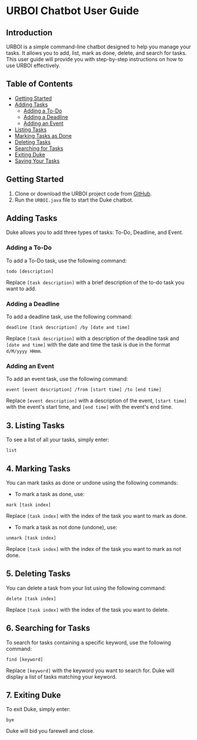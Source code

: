 # URBOI Chatbot User Guide

## Introduction

URBOI    is a simple command-line chatbot designed to help you manage your tasks. It allows you to add, list, mark as done, delete, and search for tasks. This user guide will provide you with step-by-step instructions on how to use URBOI effectively.

## Table of Contents
- [Getting Started](#getting-started)
- [Adding Tasks](#adding-tasks)
    - [Adding a To-Do](#adding-a-to-do)
    - [Adding a Deadline](#adding-a-deadline)
    - [Adding an Event](#adding-an-event)
- [Listing Tasks](#listing-tasks)
- [Marking Tasks as Done](#marking-tasks-as-done)
- [Deleting Tasks](#deleting-tasks)
- [Searching for Tasks](#searching-for-tasks)
- [Exiting Duke](#exiting-duke)
- [Saving Your Tasks](#saving-your-tasks)

## Getting Started<a name="getting-started"></a>

1. Clone or download the URBOI project code from [GitHub](https://github.com/TyrusLye/ip/releases/tag/A-Release).
2. Run the `URBOI.java` file to start the Duke chatbot.

## Adding Tasks<a name="adding-tasks"></a>

Duke allows you to add three types of tasks: To-Do, Deadline, and Event.

### Adding a To-Do<a name="adding-a-to-do"></a>

To add a To-Do task, use the following command:

```plaintext
todo [description]
```

Replace `[task description]` with a brief description of the to-do task you want to add.

### Adding a Deadline <a name="adding-a-deadline"></a>

To add a deadline task, use the following command:

```plaintext
deadline [task description] /by [date and time]
```

Replace `[task description]` with a description of the deadline task and `[date and time]` with the date and time the task is due in the format `d/M/yyyy HHmm`.

### Adding an Event <a name="adding-an-event"></a>

To add an event task, use the following command:

```plaintext
event [event description] /from [start time] /to [end time]
```

Replace `[event description]` with a description of the event, `[start time]` with the event's start time, and `[end time]` with the event's end time.

## 3. Listing Tasks <a name="listing-tasks"></a>

To see a list of all your tasks, simply enter:

```plaintext
list
```


## 4. Marking Tasks <a name="marking-tasks"></a>

You can mark tasks as done or undone using the following commands:

- To mark a task as done, use:

```plaintext
mark [task index]
```

Replace `[task index]` with the index of the task you want to mark as done.

- To mark a task as not done (undone), use:

```plaintext
unmark [task index]
```

Replace `[task index]` with the index of the task you want to mark as not done.

## 5. Deleting Tasks <a name="deleting-tasks"></a>

You can delete a task from your list using the following command:

```plaintext
delete [task index]
```

Replace `[task index]` with the index of the task you want to delete.

## 6. Searching for Tasks <a name="searching-for-tasks"></a>

To search for tasks containing a specific keyword, use the following command:

```plaintext
find [keyword]
```

Replace `[keyword]` with the keyword you want to search for. Duke will display a list of tasks matching your keyword.

## 7. Exiting Duke <a name="exiting-duke"></a>

To exit Duke, simply enter:

```plaintext
bye
```

Duke will bid you farewell and close.